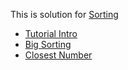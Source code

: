 This is solution for [Sorting](https://www.hackerrank.com/domains/algorithms/arrays-and-sorting)

* [Tutorial Intro](https://www.hackerrank.com/challenges/tutorial-intro/problem)
* [Big Sorting](https://www.hackerrank.com/challenges/big-sorting/problem)
* [Closest Number](https://www.hackerrank.com/challenges/closest-numbers/problem)
